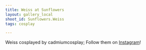 ```yaml
---
title: Weiss at Sunflowers
layout: gallery_local
shoot_id: Sunflowers.Weiss
tags: cosplay

---
```


Weiss cosplayed by cadmiumcosplay; Follow them on [Instagram](https://www.instagram.com/cadmiumcosplay)!

